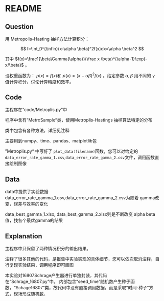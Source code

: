 # README

## Question

​用 Metropolis-Hasting 抽样方法计算积分：

$$
I=\int_0^{\infin}(x-\alpha \beta)^2f(x)dx=\alpha \beta^2
$$

​其中 $f(x)=\frac1{\beta\Gamma(\alpha)}(\frac x \beta)^{\alpha-1}\exp(-x/\beta)$  。

设权重函数为： $p(x)=f(x)$和 $p(x)=(x-\alpha \beta)^2f(x)$ 。给定参数 $\alpha,\beta$ 用不同的 $\gamma$ 值计算积分，讨论计算精度和效率。


## Code

主程序在“code/Metroplis.py”中

程序中含有”MetroSample“类，使用Metroplis-Hastings 抽样算法特定的分布

类中包含有各种方法，详细见注释

主要用到numpy、time、pandas、matplotlib包

”Metroplis.py“ 中写好了 `plot_data(filename)`函数，您可以对给定的`data_error_rate_gamma_1.csv`,`data_error_rate_gamma_2.csv`文件，调用函数直接绘制图像

## Data

data中提供了实验数据
data_error_rate_gamma_1.csv,data_error_rate_gamma_2.csv为随着 gamma改变，误差与效率的变化

data_best_gamma_1.xlsx, data_best_gamma_2.xlsx则是不断改变 alpha beta值，找各个最优gamma的结果

## Explanation

主程序中只保留了两种情况积分的输出结果。

注释了很多其他的代码，是报告中实验实现的具体细节，您可以依次取消注释，自行复现实验结果，调用程序即可画图


本实验对16807Schrage产生器进行单独封装，其代码在“Schrage_16807.py”中。
内部包含“seed_time”随机数产生种子函数，“Schage16807”类，故代码中没有直接调用数据，而是采取“时间-种子”方式，现场形成随机数，

